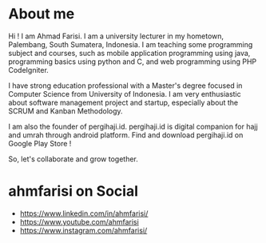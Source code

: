 # About me

Hi ! I am Ahmad Farisi. I am a university lecturer in my hometown, Palembang, South Sumatera, Indonesia. I am teaching some programming subject and courses, such as mobile application programming using java, programming basics using python and C, and web programming using PHP CodeIgniter.

I have strong education professional with a Master's degree focused in Computer Science from University of Indonesia. I am very enthusiastic about software management project and startup, especially about the SCRUM and Kanban Methodology. 

I am also the founder of pergihaji.id. pergihaji.id is digital companion for hajj and umrah through android platform. Find and download pergihaji.id on Google Play Store ! 

So, let's collaborate and grow together. 

# ahmfarisi on Social

 - https://www.linkedin.com/in/ahmfarisi/
 - https://www.youtube.com/ahmfarisi
 - https://www.instagram.com/ahmfarisi/
